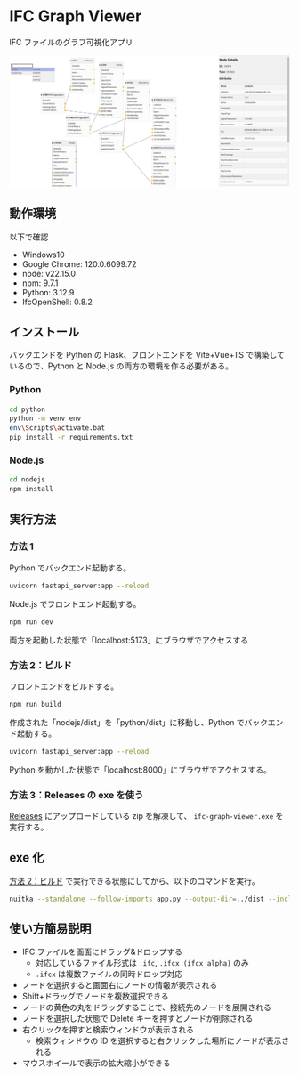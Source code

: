 # IFC Graph Viewer

IFC ファイルのグラフ可視化アプリ

![app](images/viewer.jpg)

## 動作環境

以下で確認

- Windows10
- Google Chrome: 120.0.6099.72
- node: v22.15.0
- npm: 9.7.1
- Python: 3.12.9
- IfcOpenShell: 0.8.2

## インストール

バックエンドを Python の Flask、フロントエンドを Vite+Vue+TS で構築しているので、Python と Node.js の両方の環境を作る必要がある。

### Python

```sh
cd python
python -m venv env
env\Scripts\activate.bat
pip install -r requirements.txt
```

### Node.js

```sh
cd nodejs
npm install
```

## 実行方法

### 方法 1

Python でバックエンド起動する。

```sh
uvicorn fastapi_server:app --reload
```

Node.js でフロントエンド起動する。

```sh
npm run dev
```

両方を起動した状態で「localhost:5173」にブラウザでアクセスする

### 方法 2：ビルド

フロントエンドをビルドする。

```sh
npm run build
```

作成された「nodejs/dist」を「python/dist」に移動し、Python でバックエンド起動する。

```sh
uvicorn fastapi_server:app --reload
```

Python を動かした状態で「localhost:8000」にブラウザでアクセスする。

### 方法 3：Releases の exe を使う

[Releases](https://github.com/kiyuka829/ifc-graph-viewer/releases) にアップロードしている zip を解凍して、
`ifc-graph-viewer.exe` を実行する。

## exe 化

[方法 2：ビルド](#方法2ビルド) で実行できる状態にしてから、以下のコマンドを実行。

```sh
nuitka --standalone --follow-imports app.py --output-dir=../dist --include-data-dir=dist=dist --output-filename=ifc-graph-viewer
```

## 使い方簡易説明

- IFC ファイルを画面にドラッグ&ドロップする
  - 対応しているファイル形式は `.ifc`, `.ifcx (ifcx_alpha)` のみ
  - `.ifcx` は複数ファイルの同時ドロップ対応
- ノードを選択すると画面右にノードの情報が表示される
- Shift+ドラッグでノードを複数選択できる
- ノードの黄色の丸をドラッグすることで、接続先のノードを展開される
- ノードを選択した状態で Delete キーを押すとノードが削除される
- 右クリックを押すと検索ウィンドウが表示される
  - 検索ウィンドウの ID を選択すると右クリックした場所にノードが表示される
- マウスホイールで表示の拡大縮小ができる
